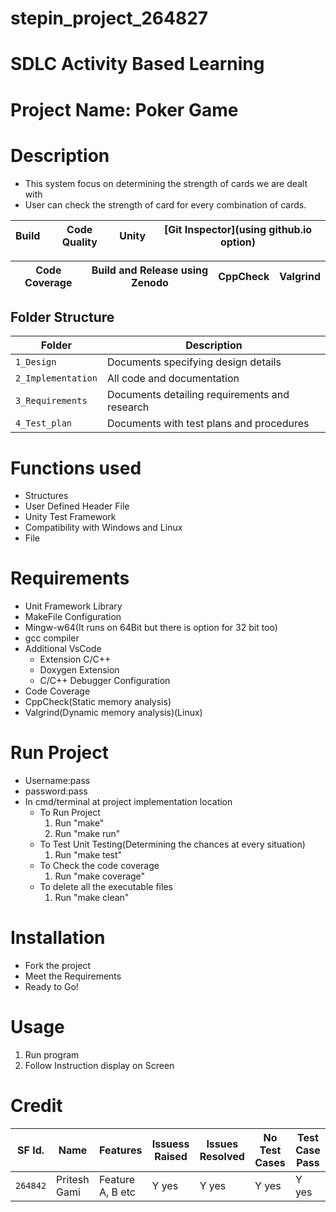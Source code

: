 # stepin_project_264827

# SDLC Activity Based Learning
# Project Name: Poker Game

# Description
* This system focus on determining the strength of cards we are dealt with
* User can check the strength of card for every combination of cards.

Build | Code Quality | Unity | [Git Inspector](using github.io option) |
-----------------|-----------------|-----------------|-----------------|
 
 
 
 | Code Coverage | Build and Release using Zenodo | CppCheck | Valgrind |
 | -------------------------------| -------------------------------| -------------------------------| -------------------------------|



## Folder Structure
Folder             | Description
-------------------| -----------------------------------------
`1_Design`         | Documents specifying design details
`2_Implementation` | All code and documentation
`3_Requirements`   | Documents detailing requirements and research
`4_Test_plan`      | Documents with test plans and procedures

# Functions used
* Structures
* User Defined Header File
* Unity Test Framework
* Compatibility with Windows and Linux
* File

# Requirements
* Unit Framework Library
* MakeFile Configuration
* Mingw-w64(It runs on 64Bit but there is option for 32 bit too)
* gcc compiler
* Additional VsCode
  * Extension C/C++ 
  * Doxygen Extension
  * C/C++ Debugger Configuration
* Code Coverage
* CppCheck(Static memory analysis)
* Valgrind(Dynamic memory analysis)(Linux)

# Run Project
* Username:pass
* password:pass
* In cmd/terminal at project implementation location
	* To Run Project
		1. Run "make"
		2. Run "make run"
	* To Test Unit Testing(Determining the chances at every situation)
		1. Run "make test"
	* To Check the code coverage
		1. Run "make coverage"
	* To delete all the executable files
		1. Run "make clean"


# Installation
* Fork the project
* Meet the Requirements
* Ready to Go!

# Usage
1. Run program
2. Follow Instruction display on Screen

# Credit

SF Id. |  Name   |    Features    | Issuess Raised |Issues Resolved|No Test Cases|Test Case Pass
-------|---------|----------------|----------------|---------------|-------------|--------------
`264842` | Pritesh Gami  | Feature A, B etc    | Y yes     | Y yes   |Y yes   |Y yes     


